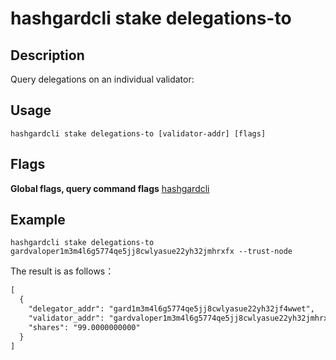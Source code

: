 # hashgardcli stake delegations-to

## Description

Query delegations on an individual validator:

## Usage

```shell
hashgardcli stake delegations-to [validator-addr] [flags]
```

## Flags

**Global flags, query command flags** [hashgardcli](../README.md)


## Example

```shell
hashgardcli stake delegations-to gardvaloper1m3m4l6g5774qe5jj8cwlyasue22yh32jmhrxfx --trust-node
```

The result is as follows：

```txt
[
  {
    "delegator_addr": "gard1m3m4l6g5774qe5jj8cwlyasue22yh32jf4wwet",
    "validator_addr": "gardvaloper1m3m4l6g5774qe5jj8cwlyasue22yh32jmhrxfx",
    "shares": "99.0000000000"
  }
]
```
